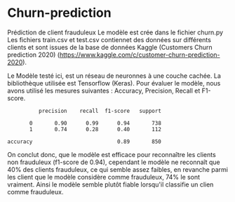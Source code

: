 # Churn-prediction
Prédiction de client frauduleux
Le modèle est crée dans le fichier churn.py
Les fichiers train.csv et test.csv contiennet des données sur différents clients et sont issues de la base de données Kaggle (Customers Churn prediction 2020) (https://www.kaggle.com/c/customer-churn-prediction-2020).

Le Modèle testé ici, est un réseau de neuronnes à une couche cachée. La bibliothèque utilisée est Tensorflow (Keras). Pour évaluer le modèle, nous avons utilisé les mesures suivantes : Accuracy, Precision, Recall et F1-score.

              precision    recall  f1-score   support

           0       0.90      0.99      0.94       738
           1       0.74      0.28      0.40       112

    accuracy                           0.89       850

On conclut donc, que le modèle est efficace pour reconnaître les clients non frauduleux (f1-score de 0.94), cependant le modèle ne reconnaît que 40% des clients frauduleux, ce qui semble assez faibles, en revanche parmi les client que le modèle considère comme frauduleux, 74% le sont vraiment. Ainsi le modèle semble plutôt fiable lorsqu'il classifie un clien comme frauduleux.
